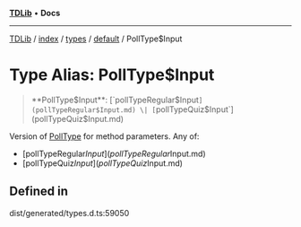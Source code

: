 [**TDLib**](../../../../../../README.md) • **Docs**

***

[TDLib](../../../../../../modules.md) / [index](../../../../../README.md) / [types](../../../README.md) / [default](../README.md) / PollType$Input

# Type Alias: PollType$Input

> **PollType$Input**: [`pollTypeRegular$Input`](pollTypeRegular$Input.md) \| [`pollTypeQuiz$Input`](pollTypeQuiz$Input.md)

Version of [PollType](PollType.md) for method parameters.
Any of:
- [pollTypeRegular$Input](pollTypeRegular$Input.md)
- [pollTypeQuiz$Input](pollTypeQuiz$Input.md)

## Defined in

dist/generated/types.d.ts:59050
